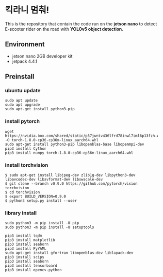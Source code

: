 # 킥라니 멈춰! 

This is the repository that contain the code run on the **jetson nano** to detect E-scooter rider on the road with **YOLOv5 object detection**.



## Environment

- jetson nano 2GB developer kit
- jetpack 4.4.1



## Preinstall

### ubuntu update

```shell
sudo apt update
sudo apt upgrade
sudo apt-get install python3-pip
```



### install pytorch

```shell
wget https://nvidia.box.com/shared/static/p57jwntv436lfrd78inwl7iml6p13fzh.whl -O torch-1.8.0-cp36-cp36m-linux_aarch64.whl
sudo apt-get install python3-pip libopenblas-base libopenmpi-dev 
pip3 install Cython
pip3 install numpy torch-1.8.0-cp36-cp36m-linux_aarch64.whl
```



### install torchvision

```shell
$ sudo apt-get install libjpeg-dev zlib1g-dev libpython3-dev libavcodec-dev libavformat-dev libswscale-dev
$ git clone --branch v0.9.0 https://github.com/pytorch/vision torchvision
$ cd torchvision
$ export BUILD_VERSION=0.9.0 
$ python3 setup.py install --user
```



### library install

```shell
sudo python3 -m pip install -U pip
sudo python3 -m pip install -U setuptools

pip3 install tqdm
pip3 install matplotlib
pip3 install seaborn
pip3 install PyYAML
sudo apt-get install gfortran libopenblas-dev liblapack-dev
pip3 install scipy
pip3 install seaborn
pip3 install tensorboard
pip3 install opencv-python
```



